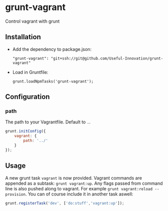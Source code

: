 # grunt-vagrant
Control vagrant with grunt

## Installation

 - Add the dependency to package.json:

    `"grunt-vagrant": "git+ssh://git@github.com/Useful-Innovation/grunt-vagrant"`

 - Load in Gruntfile:

    `grunt.loadNpmTasks('grunt-vagrant');`

## Configuration
### path
The path to your Vagrantfile. Default to `.`.
```javascript
grunt.initConfig({
    vagrant: {
        path: '../'
    }
});
```


## Usage
A new grunt task `vagrant` is now provided. Vagrant commands are appended as a subtask: `grunt vagrant:up`. Any flags passed from command line is also pushed along to vagrant. For example `grunt vagrant:reload --provision`. You can of course include it in another task aswell:
```javascript
grunt.registerTask('dev', ['do:stuff','vagrant:up']);
```